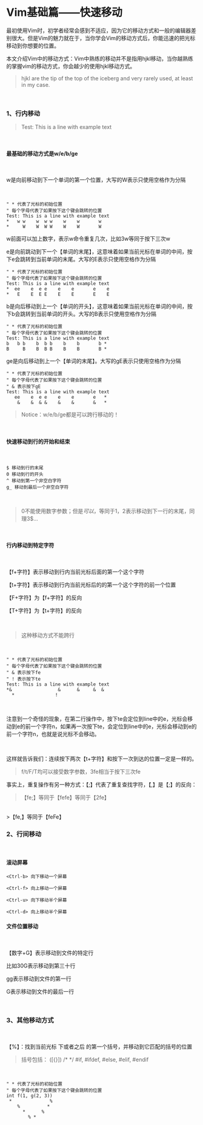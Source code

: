 # Vim基础篇——快速移动
最初使用Vim时，初学者经常会感到不适应，因为它的移动方式和一般的编辑器差别很大。但是Vim的魅力就在于，当你学会Vim的移动方式后，你能迅速的把光标移动到你想要的位置。

本文介绍Vim中的移动方式：Vim中熟练的移动并不是指用hjkl移动，当你越熟练的掌握vim的移动方式，你会越少的使用hjkl移动方式。

>hjkl are the tip of the top of the iceberg and very rarely used, at least in my case.

<br>

### 1、行内移动

>Test: This is a line with example text 

<br>

#### 最基础的移动方式是w/e/b/ge
<br>

w是向前移动到下一个单词的第一个位置，大写的W表示只使用空格作为分隔

<br>

```shell
" * 代表了光标的初始位置
" 每个字母代表了如果按下这个键会跳转的位置
Test: This is a line with example text
*   w w    w  w w    w    w       w
*     W    W  W W    W    W       W
```

w前面可以加上数字，表示w命令重复几次，比如3w等同于按下三次w

e是向前跳动到下一个【单词的末尾】，这意味着如果当前光标在单词的中间，按下e会跳转到当前单词的末尾。大写的E表示只使用空格作为分隔

```shell
" * 代表了光标的初始位置
" 每个字母代表了如果按下这个键会跳转的位置
Test: This is a line with example text
*  ee    e  e e    e    e       e    e
*   E    E  E E    E    E       E    E 
```

b是向后移动到上一个【单词的开头】，这意味着如果当前光标在单词的中间，按下b会跳转到当前单词的开头。大写的B表示只使用空格作为分隔

```shell
" * 代表了光标的初始位置
" 每个字母代表了如果按下这个键会跳转的位置
Test: This is a line with example text
b   b b    b  b b    b    b       b *
B     B    B  B B    B    B       B *
```

ge是向后移动到上一个【单词的末尾】。大写的gE表示只使用空格作为分隔

```shell
" * 代表了光标的初始位置
" 每个字母代表了如果按下这个键会跳转的位置
" & 表示按下gE
Test: This is a line with example text
   ee    e  e e    e    e       e   *
    &    &  & &    &    &       &   * 
```

>Notice：w/e/b/ge都是可以跨行移动的！

<br>

#### 快速移动到行的开始和结束

<br>

```shell
$ 移动到行的末尾
0 移动到行的开头
^ 移动到第一个非空白字符
g_ 移动到最后一个非空白字符
```

<br>

>0不能使用数字参数；但是$可以，$等同于1$，2$表示移动到下一行的末尾，同理3$...

<br>

#### 行内移动到特定字符

<br>

【f+字符】表示移动到行内当前光标后面的第一个这个字符

【t+字符】表示移动到行内当前光标后的的第一个这个字符的前一个位置

【F+字符】为【f+字符】的反向

【T+字符】为【t+字符】的反向

<br>

> 这种移动方式不能跨行

<br>

```shell
" * 代表了光标的初始位置
" 每个字母代表了如果按下这个键会跳转的位置
" & 表示按下fe
" ! 表示按下te
Test: This is a line with example text
*&                 &      &     &  &
  *               !
```

<br>

注意到一个奇怪的现象，在第二行操作中，按下te会定位到line中的e，光标会移动到e的前一个字符n，如果再一次按下te，会定位到line中的e，光标会移动到e的前一个字符n，也就是说光标不会移动。

<br>

这样就告诉我们：连续按下两次【t+字符】和按下一次到达的位置一定是一样的。

>f/t/F/T均可以接受数字参数，3fe相当于按下三次fe

事实上，重复操作有另一种方式：【;】代表了重复查找字符，【,】是【;】的反向：

>【fe;】等同于【fefe】等同于【2fe】
<br>
>【fe,】等同于【feFe】

<br>

### 2、行间移动

<br>

#### 滚动屏幕

```shell
<Ctrl-b> 向下移动一个屏幕

<Ctrl-f> 向上移动一个屏幕

<Ctrl-u> 向下移动半个屏幕

<Ctrl-d> 向上移动半个屏幕
```

#### 文件位置移动

<br>

【数字+G】表示移动到文件的特定行

比如30G表示移动到第三十行

gg表示移动到文件的第一行

G表示移动到文件的最后一行

<br>

### 3、其他移动方式

<br>

【%】：找到当前光标 下或者之后 的第一个括号，并移动到它匹配的括号的位置

>括号包括：
([{}])
/* */
#if, #ifdef, #else, #elif, #endif

<br>

```shell
" * 代表了光标的初始位置
" 每个字母代表了如果按下这个键会跳转的位置
int f(1, g(2, 3))
 *              %
    %          *
      *      %
        % *
```
